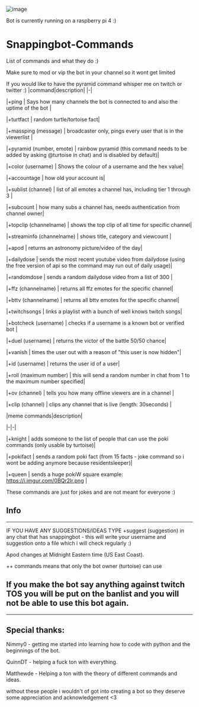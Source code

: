![image](https://static-cdn.jtvnw.net/emoticons/v1/304645329/3.0)

Bot is currently running on a raspberry pi 4  :)

# Snappingbot-Commands
List of commands and what they do :) 

Make sure to mod or vip the bot in your channel so it wont get limited

If you would like to have the pyramid command whisper me on twitch or twitter :) 
|command|description|
|-|

|+ping | Says how many channels the bot is connected to and also the uptime of the bot |

|+turtfact | random turtle/tortoise fact|

|+massping (message) | broadcaster only, pings every user that is in the viewerlist |

|+pyramid (number, emote) | rainbow pyramid (this command needs to be added by asking @turtoise in chat) and is disabled by default)|

|+color (username) | Shows the colour of a username and the hex value|

|+accountage | how old your account is|

|+sublist (channel) | list of all emotes a channel has, including tier 1 through 3 |

|+subcount | how many subs a channel has, needs authentication from channel owner|

|+topclip (channelname) | shows the top clip of all time for specific channel|

|+streaminfo (channelname) | shows title, category and viewcount |

|+apod | returns an astronomy picture/video of the day|

|+dailydose | sends the most recent youtube video from dailydose (using the free version of api so the command may run out of daily usage)|

|+randomdose | sends a random dailydose video from a list of 300 |

|+ffz (channelname) | returns all ffz emotes for the specific channel|

|+bttv (channelname) | returns all bttv emotes for the specific channel|

|+twitchsongs | links a playlist with a bunch of well knows twitch songs|

|+botcheck (username) | checks if a username is a known bot or verified bot |

|+duel (username) | returns the victor of the battle 50/50 chance|

|+vanish | times the user out with a reason of "this user is now hidden"|

|+id (username) | returns the user id of a user|

|+roll (maximum number) | this will send a random number in chat from 1 to the maximum number specified|

|+ov (channel) | tells you how many offline viewers are in a channel |

|+clip (channel) | clips any channel that is live (length: 30seconds) |

|meme commands|description|

|-|-|

|+knight | adds someone to the list of people that can use the poki commands (only usable by turtoise)|

|+pokifact | sends a random poki fact (from 15 facts - joke command so i wont be adding anymore because residentsleeper)|

|+queen | sends a huge pokiW square example: https://i.imgur.com/0BQr2Ir.png |

These commands are just for jokes and are not meant for everyone :) 

## Info
---
IF YOU HAVE ANY SUGGESTIONS/IDEAS TYPE +suggest (suggestion) in any chat that has snappingbot - this will write  your username and suggestion onto a file which i will check regularly :) 

Apod changes at Midnight Eastern time (US East Coast). 

++ commands means that only the bot owner (turtoise) can use

## If you make the bot say anything against twitch TOS you will be put on the banlist and you will not be able to use this bot again. 
---

## Special  thanks:

Nimmy0 - getting me started into learning how to code with python and the beginnings of the bot.

QuinnDT - helping a fuck ton with everything.

Matthewde - Helping a ton with the theory of different commands and ideas.

without these people i wouldn't of got into creating a bot so they deserve some appreciation and acknowledgement <3


